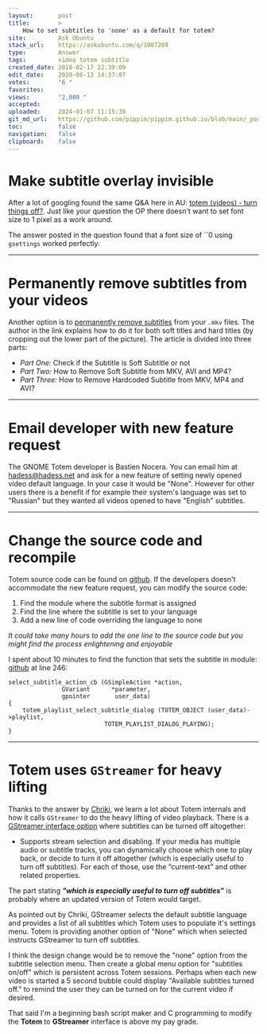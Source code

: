 ```yaml
---
layout:       post
title:        >
    How to set subtitles to 'none' as a default for totem?
site:         Ask Ubuntu
stack_url:    https://askubuntu.com/q/1007209
type:         Answer
tags:         video totem subtitle
created_date: 2018-02-17 22:39:09
edit_date:    2020-06-12 14:37:07
votes:        "6 "
favorites:    
views:        "2,080 "
accepted:     
uploaded:     2024-01-07 11:15:39
git_md_url:   https://github.com/pippim/pippim.github.io/blob/main/_posts/2018/2018-02-17-How-to-set-subtitles-to-_none_-as-a-default-for-totem_.md
toc:          false
navigation:   false
clipboard:    false
---
```


# Make subtitle overlay invisible

After a lot of googling found the same Q&A here in AU: [totem (videos) - turn things off?][1]. Just like your question the OP there doesn't want to set font size to 1 pixel as a work around.

The answer posted in the question found that a font size of ``0 using `gsettings` worked perfectly:


----------


# Permanently remove subtitles from your videos


Another option is to [permanently remove subtitles][2] from your `.mkv` files. The author in the link explains how to do it for both soft titles and hard titles (by cropping out the lower part of the picture). The article is divided into three parts:

- *Part One:* Check if the Subtitle is Soft Subtitle or not
- *Part Two:* How to Remove Soft Subtitle from MKV, AVI and MP4?
- *Part Three:* How to Remove Hardcoded Subtitle from MKV, MP4 and AVI?


----------

# Email developer with new feature request

The GNOME Totem developer is Bastien Nocera. You can email him at hadess@hadess.net and ask for a new feature of setting newly opened video default language. In your case it would be "None". However for other users there is a benefit if for example their system's language was set to "Russian" but they wanted all videos opened to have "English" subtitles.

----------

# Change the source code and recompile

Totem source code can be found on [github][3]. If the developers doesn't accommodate the new feature request, you can modify the source code:

 1. Find the module where the subtitle format is assigned
 2. Find the line where the subtitle is set to your language
 3. Add a new line of code overriding the language to none

*It could take many hours to add the one line to the source code but you might find the process enlightening and enjoyable*

I spent about 10 minutes to find the function that sets the subtitle in module: [github][4] at line 246:

``` 
select_subtitle_action_cb (GSimpleAction *action,
               GVariant      *parameter,
               gpointer       user_data)
{
    totem_playlist_select_subtitle_dialog (TOTEM_OBJECT (user_data)->playlist,
                           TOTEM_PLAYLIST_DIALOG_PLAYING);
}
```


----------

# Totem uses `GStreamer` for heavy lifting

Thanks to the answer by [Chriki][5], we learn a lot about Totem internals and how it calls `GStreamer` to do the heavy lifting of video playback. There is a [GStreamer interface option][6] where subtitles can be turned off altogether:

- Supports stream selection and disabling. If your media has multiple audio or subtitle tracks, you can dynamically choose which one to play back, or decide to turn it off altogether (which is especially useful to turn off subtitles). For each of those, use the “current-text” and other related properties.

The part stating ***"which is especially useful to turn off subtitles"*** is probably where an updated version of Totem would target.

As pointed out by Chriki, GStreamer selects the default subtitle language and provides a list of all subtitles which Totem uses to populate it's settings menu. Totem is providing another option of "None" which when selected instructs GStreamer to turn off subtitles.

I think the design change would be to remove the "none" option from the subtitle selection menu. Then create a global menu option for "subtitles on/off" which is persistent across Totem sessions. Perhaps when each new video is started a 5 second bubble could display "Available subtitles turned off." to remind the user they can be turned on for the current video if desired.

That said I'm a beginning bash script maker and C programming to modify the **Totem** to **GStreamer** interface is above my pay grade.

  [1]: https://askubuntu.com/questions/632222/totem-videos-turn-things-off
  [2]: http://www.faasoft.com/articles/remove-subtitles-from-mkv-avi-mp4.html
  [3]: https://github.com/GNOME/totem
  [4]: https://github.com/GNOME/totem/blob/master/src/totem-menu.c
  [5]: https://askubuntu.com/users/137449/chriki
  [6]: https://gstreamer.freedesktop.org/documentation/application-development/highlevel/playback-components.html
